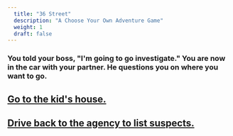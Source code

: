 ```yaml
---
  title: "36 Street"
  description: "A Choose Your Own Adventure Game"
  weight: 1
  draft: false
---
```

### You told your boss, "I'm going to go investigate." You are now in the car with your partner. He questions you on where you want to go.

## [Go to the kid's house.](/5)

## [Drive back to the agency to list suspects.](/6)
